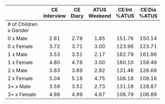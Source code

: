
|                      | CE<br>Interview |  CE<br>Diary | ATUS<br>Weekend | CE:Int<br>%ATUS | CE:Dia<br>%ATUS |
| -------------------- | :----------: | :----------: | :----------: | :----------: | :----------: |
| # of Children x Gender |              |              |              |              |              |
| 0 x Male             |         2.81 |         2.78 |         1.85 |       151.76 |       150.14 |
| 0 x Female           |         3.72 |         3.71 |         3.00 |       123.96 |       123.71 |
| 1 x Male             |         3.53 |         3.51 |         2.17 |       162.79 |       161.96 |
| 1 x Female           |         4.80 |         4.78 |         3.00 |       160.10 |       159.49 |
| 2 x Male             |         3.83 |         3.69 |         2.92 |       131.46 |       126.66 |
| 2 x Female           |         5.04 |         5.18 |         4.75 |       106.18 |       109.16 |
| 3+ x Male            |         3.59 |         3.52 |         2.73 |       131.18 |       128.87 |
| 3+ x Female          |         4.98 |         4.99 |         4.67 |       106.79 |       106.89 |


